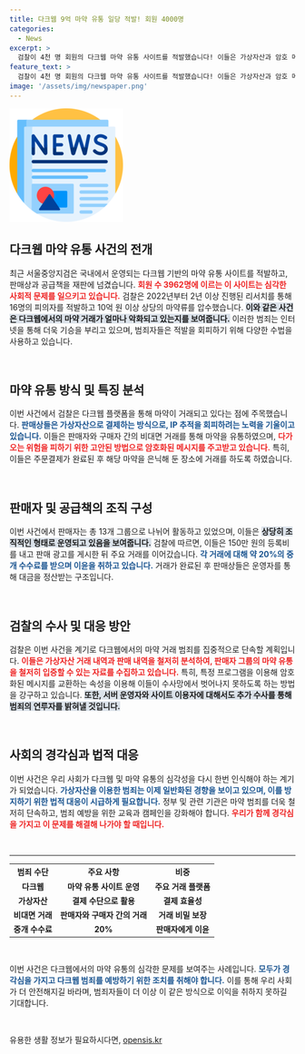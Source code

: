 ```yaml
---
title: 다크웹 9억 마약 유통 일당 적발! 회원 4000명
categories:
  - News
excerpt: >
  검찰이 4천 명 회원의 다크웹 마약 유통 사이트를 적발했습니다! 이들은 가상자산과 암호 메시지로 수사망을 피해왔으며, 대규모 압수수색을 통해 10억 원 규모의 마약을 비롯한 여러 증거를 확보했습니다.
feature_text: >
  검찰이 4천 명 회원의 다크웹 마약 유통 사이트를 적발했습니다! 이들은 가상자산과 암호 메시지로 수사망을 피해왔으며, 대규모 압수수색을 통해 10억 원 규모의 마약을 비롯한 여러 증거를 확보했습니다.
image: '/assets/img/newspaper.png'
---
```


<p><img src="/assets/img/newspaper.png" alt="kimp 속보" /></p>

<h2 data-ke-size="size26">다크웹 마약 유통 사건의 전개</h2>

<p data-ke-size="size16">최근 서울중앙지검은 국내에서 운영되는 다크웹 기반의 마약 유통 사이트를 적발하고, 판매상과 공급책을 재판에 넘겼습니다. <b><span style="color: #ee2323;">회원 수 3962명에 이르는 이 사이트는 심각한 사회적 문제를 일으키고 있습니다.</span></b> 검찰은 2022년부터 2년 이상 진행된 리서치를 통해 16명의 피의자를 적발하고 10억 원 이상 상당의 마약류를 압수했습니다. <b><span style="background-color: #21538527;">이와 같은 사건은 다크웹에서의 마약 거래가 얼마나 악화되고 있는지를 보여줍니다.</span></b> 이러한 범죄는 인터넷을 통해 더욱 기승을 부리고 있으며, 범죄자들은 적발을 회피하기 위해 다양한 수법을 사용하고 있습니다.</p>

<p data-ke-size="size16">&nbsp;</p>

<h2 data-ke-size="size26">마약 유통 방식 및 특징 분석</h2>

<p data-ke-size="size16">이번 사건에서 검찰은 다크웹 플랫폼을 통해 마약이 거래되고 있다는 점에 주목했습니다. <b><span style="color: #1a5490;">판매상들은 가상자산으로 결제하는 방식으로, IP 추적을 회피하려는 노력을 기울이고 있습니다.</span></b> 이들은 판매자와 구매자 간의 비대면 거래를 통해 마약을 유통하였으며, <b><span style="color: #ee2323;">다가오는 위험을 피하기 위한 고안된 방법으로 암호화된 메시지를 주고받고 있습니다.</span></b> 특히, 이들은 주문결제가 완료된 후 해당 마약을 은닉해 둔 장소에 거래를 하도록 하였습니다.</p>

<p data-ke-size="size16">&nbsp;</p>

<h2 data-ke-size="size26">판매자 및 공급책의 조직 구성</h2>

<p data-ke-size="size16">이번 사건에서 판매자는 총 13개 그룹으로 나뉘어 활동하고 있었으며, 이들은 <b><span style="background-color: #21538527;">상당히 조직적인 형태로 운영되고 있음을 보여줍니다.</span></b> 검찰에 따르면, 이들은 150만 원의 등록비를 내고 판매 광고를 게시한 뒤 주요 거래를 이어갔습니다. <b><span style="color: #1a5490;">각 거래에 대해 약 20%의 중개 수수료를 받으며 이윤을 취하고 있습니다.</span></b> 거래가 완료된 후 판매상들은 운영자를 통해 대금을 정산받는 구조입니다.</p>

<p data-ke-size="size16">&nbsp;</p>

<h2 data-ke-size="size26">검찰의 수사 및 대응 방안</h2>

<p data-ke-size="size16">검찰은 이번 사건을 계기로 다크웹에서의 마약 거래 범죄를 집중적으로 단속할 계획입니다. <b><span style="color: #ee2323;">이들은 가상자산 거래 내역과 판매 내역을 철저히 분석하여, 판매자 그룹의 마약 유통을 철저히 입증할 수 있는 자료를 수집하고 있습니다.</span></b> 특히, 특정 프로그램을 이용해 암호화된 메시지를 교환하는 속성을 이용해 이들이 수사망에서 벗어나지 못하도록 하는 방법을 강구하고 있습니다. <b><span style="background-color: #21538527;">또한, 서버 운영자와 사이트 이용자에 대해서도 추가 수사를 통해 범죄의 연루자를 밝혀낼 것입니다.</span></b></p>

<p data-ke-size="size16">&nbsp;</p>

<h2 data-ke-size="size26">사회의 경각심과 법적 대응</h2>

<p data-ke-size="size16">이번 사건은 우리 사회가 다크웹 및 마약 유통의 심각성을 다시 한번 인식해야 하는 계기가 되었습니다. <b><span style="color: #1a5490;">가상자산을 이용한 범죄는 이제 일반화된 경향을 보이고 있으며, 이를 방지하기 위한 법적 대응이 시급하게 필요합니다.</span></b> 정부 및 관련 기관은 마약 범죄를 더욱 철저히 단속하고, 범죄 예방을 위한 교육과 캠페인을 강화해야 합니다. <b><span style="color: #ee2323;">우리가 함께 경각심을 가지고 이 문제를 해결해 나가야 할 때입니다.</span></b></p>

<p data-ke-size="size16">&nbsp;</p>

<hr />

<table style="width: 100%; border-collapse: collapse;">
  <tr>
    <th style="text-align: center;">범죄 수단</th>
    <th style="text-align: center;">주요 사항</th>
    <th style="text-align: center;">비중</th>
  </tr>
  <tr>
    <td style="text-align: center; height: 17px;"><b>다크웹</b></td>
    <td style="text-align: center; height: 17px;"><b>마약 유통 사이트 운영</b></td>
    <td style="text-align: center; height: 17px;"><b>주요 거래 플랫폼</b></td>
  </tr>
  <tr>
    <td style="text-align: center; height: 17px;"><b>가상자산</b></td>
    <td style="text-align: center; height: 17px;"><b>결제 수단으로 활용</b></td>
    <td style="text-align: center; height: 17px;"><b>결제 효율성</b></td>
  </tr>
  <tr>
    <td style="text-align: center; height: 17px;"><b>비대면 거래</b></td>
    <td style="text-align: center; height: 17px;"><b>판매자와 구매자 간의 거래</b></td>
    <td style="text-align: center; height: 17px;"><b>거래 비밀 보장</b></td>
  </tr>
  <tr>
    <td style="text-align: center; height: 17px;"><b>중개 수수료</b></td>
    <td style="text-align: center; height: 17px;"><b>20%</b></td>
    <td style="text-align: center; height: 17px;"><b>판매자에게 이윤</b></td>
  </tr>
</table>

<p data-ke-size="size16">&nbsp;</p>

<p data-ke-size="size16">이번 사건은 다크웹에서의 마약 유통의 심각한 문제를 보여주는 사례입니다.  <b><span style="color: #1a5490;">모두가 경각심을 가지고 다크웹 범죄를 예방하기 위한 조치를 취해야 합니다.</span></b> 이를 통해 우리 사회가 더 안전해지길 바라며, 범죄자들이 더 이상 이 같은 방식으로 이익을 취하지 못하길 기대합니다.</p>

<p data-ke-size="size16">&nbsp;</p>
유용한 생활 정보가 필요하시다면, <a href="https://opensis.kr" rel="dofollow">opensis.kr</a>


